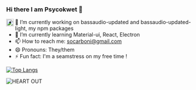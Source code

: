 ### Hi there I am Psycokwet 👋

<a href="https://www.npmjs.com/~scarboni">
  <img align="left" alt="Sophie Carboni | NPM" width="20px" src="https://raw.githubusercontent.com/Psycokwet/Psycokwet/main/Npm-logo.svg" />
</a>

- 🔭 I’m currently working on bassaudio-updated and bassaudio-updated-light, my npm packages
- 🌱 I’m currently learning Material-ui, React, Electron
- 📫 How to reach me: socarboni@gmail.com
- 😄 Pronouns: They/them
- ⚡ Fun fact: I'm a seamstress on my free time !

[![Top Langs](https://github-readme-stats.vercel.app/api/top-langs/?username=Psycokwet&hide=Makefile&layout=compact)](https://github.com/anuraghazra/github-readme-stats)

![HEART OUT](https://github-readme-stats.vercel.app/api?username=Psycokwet&count_private=true&show_icons=true)
<!--### Hi there 👋
**Psycokwet/Psycokwet** is a ✨ _special_ ✨ repository because its `README.md` (this file) appears on your GitHub profile.

Here are some ideas to get you started:

- 🔭 I’m currently working on ...
- 🌱 I’m currently learning ...
- 👯 I’m looking to collaborate on ...
- 🤔 I’m looking for help with ...
- 💬 Ask me about ...
- 📫 How to reach me: ...
- 😄 Pronouns: ...
- ⚡ Fun fact: ...

<a href="https://github.com/anuraghazra/github-readme-stats">
  <img align="center" src="https://github-readme-stats.vercel.app/api/top-langs/?username=Psycokwet&hide=Makefile,shell" />
</a>
<a href="https://github.com/anuraghazra/convoychat">
  <img align="center" src="https://github-readme-stats.vercel.app/api?username=Psycokwet&count_private=true&show_icons=true" />
</a>

-->
